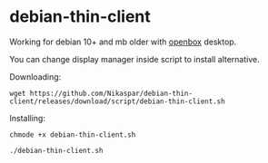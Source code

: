 # debian-thin-client

Working for debian 10+ and mb older with [openbox](https://wiki.debian.org/Openbox) desktop.

You can change display manager inside script to install alternative.



Downloading:

`wget https://github.com/Nikaspar/debian-thin-client/releases/download/script/debian-thin-client.sh`

Installing:

`chmode +x debian-thin-client.sh`

`./debian-thin-client.sh`

